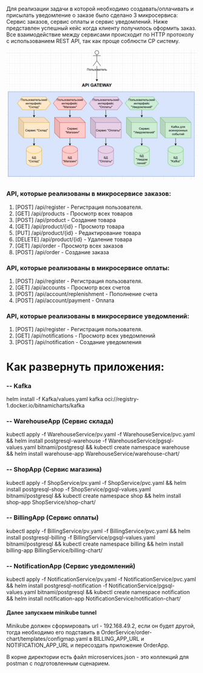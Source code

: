 Для реализации задачи в которой необходимо создавать/оплачивать и присылать уведомление о заказе было сделано 3
микросервиса: Сервис заказов, сервис оплаты и сервис уведомлений. Ниже представлен успешный кейс когда клиенту получилось
оформить заказ. Все взаимодействие между сервисами происходит по HTTP протоколу с использованием REST API, так как проще
соблюсти CP систему.

![alt text](img1.png)

### API, которые реализованы в микросервисе заказов:
1. [POST] /api/register - Регистрация пользователя.
2. [GET] /api/products - Просмотр всех товаров
3. [POST] /api/product - Создание товара
4. [GET] /api/product/{id} - Просмотр товара
5. [PUT] /api/product/{id} - Редактирование товара
6. [DELETE] /api/product/{id} - Удаление товара
7. [GET] /api/order - Просмотр всех заказов
8. [POST] /api/order - Создание заказа

### API, которые реализованы в микросервисе оплаты:
1. [POST] /api/register - Регистрация пользователя.
2. [GET] /api/accounts - Просмотр всех счетов
3. [POST] /api/account/replenishment - Пополнение счета
4. [POST] /api/account/payment - Оплата

### API, которые реализованы в микросервисе уведомлений:
1. [POST] /api/register - Регистрация пользователя.
2. [GET] /api/notifications - Просмотр всех уведомлений
3. [POST] /api/notification - Создание уведомления

# Как развернуть приложения:

### -- Kafka
helm install -f Kafka/values.yaml kafka oci://registry-1.docker.io/bitnamicharts/kafka

### -- WarehouseApp (Сервис склада)

kubectl apply -f WarehouseService/pv.yaml -f WarehouseService/pvc.yaml &&
helm install postgresql-warehouse -f WarehouseService/pgsql-values.yaml bitnami/postgresql &&
kubectl create namespace warehouse && helm install warehouse-app WarehouseService/warehouse-chart/

### -- ShopApp (Сервис магазина)

kubectl apply -f ShopService/pv.yaml -f ShopService/pvc.yaml &&
helm install postgresql-shop -f ShopService/pgsql-values.yaml bitnami/postgresql &&
kubectl create namespace shop && helm install shop-app ShopService/shop-chart/

### -- BillingApp (Сервис оплаты)

kubectl apply -f BillingService/pv.yaml -f BillingService/pvc.yaml &&
helm install postgresql-billing -f BillingService/pgsql-values.yaml bitnami/postgresql &&
kubectl create namespace billing && helm install billing-app BillingService/billing-chart/

### -- NotificationApp (Сервис уведомлений)

kubectl apply -f NotificationService/pv.yaml -f NotificationService/pvc.yaml &&
helm install postgresql-notification -f NotificationService/pgsql-values.yaml bitnami/postgresql &&
kubectl create namespace notification && helm install notification-app NotificationService/notification-chart/

#### Далее запускаем minikube tunnel
Minikube должен сформировать url - 192.168.49.2, если он будет другой, тогда необходимо его подставить в OrderService/order-chart/templates/configmap.yaml в
BILLING_APP_URL и NOTIFICATION_APP_URL и пересоздать приложение OrderApp.

В корне директории есть файл microservices.json - это коллекций для postman с подготовленным сценарием.
